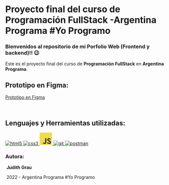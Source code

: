 # Proyecto final del curso de Programación FullStack -Argentina Programa #Yo Programo
### Bienvenidos al repositorio de mi Porfolio Web (Frontend y backend)!! 😉
Este es el proyecto final del curso de **Programación FullStack** en **Argentina Programa**.

## Prototipo en Figma:
<a href="https://www.figma.com/file/iJFOqUOQwPK0n165AsRbFw/Untitled?node-id=0%3A1" target="_blank">Prototipo en Figma</a>

​
## Lenguajes y Herramientas utilizadas:
<p align="left">  
<a href="https://www.w3.org/html/" target="_blank"> <img src="https://microdevs.com/wp-content/themes/microdevs-theme/images/html-logo.png" alt="html5" width="40" height="40"/> </a> 
<a href="https://www.w3.org/wiki/Es/CSS" target="_blank"> <img src="https://microdevs.com/wp-content/themes/microdevs-theme/images/css3.png" alt="css3" width="40" height="40"/> </a> 
<a href="https://developer.mozilla.org/en-US/docs/Web/JavaScript" target="_blank"> <img src="https://raw.githubusercontent.com/devicons/devicon/master/icons/javascript/javascript-original.svg" alt="javascript" width="40" height="40"/> </a>
<a href="https://git-scm.com/" target="_blank"> <img src="https://akashdecoder.github.io/mainimages/git.jpg" alt="git" width="40" height="40"/> </a> 
<a href="https://code.visualstudio.com/" target="_blank"> <img src="https://aulapp.ovh/exelearning/Visual_Studio_Code_1.18_icon.svg" alt="postman" width="40" height="40"/> </a>
</p>


### Autora:

​
**Judith Grau**

​
2022 - Argentina Programa #Yo Programo
